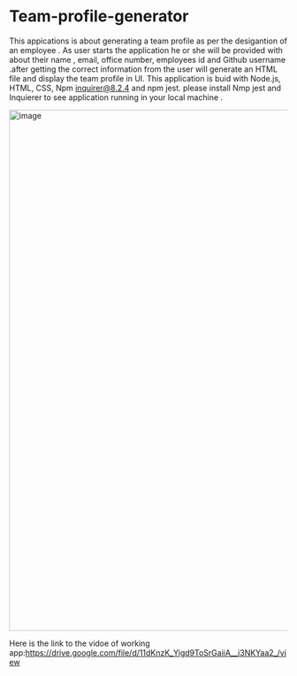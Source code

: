 # Team-profile-generator


This appications is about generating a team profile as per the desigantion of an employee . As user starts the application 
he or she will be provided with about their name , email, office number, employees id and Github username .after getting the 
correct information from the user will generate an HTML file and display the team profile in UI.
This application is buid with Node.js, HTML, CSS, Npm inquirer@8.2.4 and npm jest. please install Nmp jest and Inquierer to see
application running in your local machine .

<img width="941" alt="image" src="https://user-images.githubusercontent.com/64217018/185521846-bcc15e1c-38a8-4e8a-83b6-e3f431c09037.png">


Here is the link to the vidoe of working app:https://drive.google.com/file/d/11dKnzK_Yigd9ToSrGaiiA__i3NKYaa2_/view
